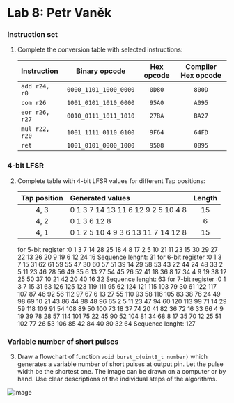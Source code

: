 # Lab 8: Petr Vaněk

### Instruction set

1. Complete the conversion table with selected instructions:

   | **Instruction** | **Binary opcode** | **Hex opcode** | **Compiler Hex opcode** |
   | :-- | :-: | :-: | :-: |
   | `add r24, r0` | `0000_1101_1000_0000` | `0D80` | `800D` |
   | `com r26` | `1001_0101_1010_0000` | `95A0` | `A095` |
   | `eor r26, r27` | `0010_0111_1011_1010` | `27BA` | `BA27` |
   | `mul r22, r20` | `1001_1111_0110_0100` | `9F64` | `64FD` |
   | `ret` | `1001_0101_0000_1000` | `9508` | `0895` |

### 4-bit LFSR

2. Complete table with 4-bit LFSR values for different Tap positions:

   | **Tap position** | **Generated values** | **Length** |
   | :-: | :-- | :-: |
   | 4, 3 | 0 1 3 7 14 13 11 6 12 9 2 5 10 4 8 | 15 |
   | 4, 2 | 0 1 3 6 12 8 | 6 |
   | 4, 1 | 0 1 2 5 10 4 9 3 6 13 11 7 14 12 8 | 15 |
   for 5-bit register :0 1 3 7 14 28 25 18 4 8 17 2 5 10 21 11 23 15 30 29 27 22 13 26 20 9 19 6 12 24 16 Sequence lenght: 31
   for 6-bit register :0 1 3 7 15 31 62 61 59 55 47 30 60 57 51 39 14 29 58 53 43 22 44 24 48 33 2 5 11 23 46 28 56 49 35 6 13 27 54 45 26 52 41 18 36 8 17 34 4 9 19 38 12 25 50 37 10 21 42 20 40 16 32 Sequence lenght: 63
   for 7-bit register :0 1 3 7 15 31 63 126 125 123 119 111 95 62 124 121 115 103 79 30 61 122 117 107 87 46 92 56 112 97 67 6 13 27 55 110 93 58 116 105 83 38 76 24 49 98 69 10 21 43 86 44 88 48 96 65 2 5 11 23 47 94 60 120 113 99 71 14 29 59 118 109 91 54 108 89 50 100 73 18 37 74 20 41 82 36 72 16 33 66 4 9 19 39 78 28 57 114 101 75 22 45 90 52 104 81 34 68 8 17 35 70 12 25 51 102 77 26 53 106 85 42 84 40 80 32 64 Sequence lenght: 127

### Variable number of short pulses

3. Draw a flowchart of function `void burst_c(uint8_t number)` which generates a variable number of short pulses at output pin. Let the pulse width be the shortest one. The image can be drawn on a computer or by hand. Use clear descriptions of the individual steps of the algorithms.

![image](https://user-images.githubusercontent.com/99393183/203158403-205b559f-c93e-4052-9135-796951af4c34.png)

